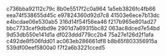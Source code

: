 c736bba92112c79c
8b0e5517f2c0a964
1a5eb3826fc4fb66
eea74f538655d45c
e97824360d92d7c8
41503e6ece7b13dc
e4bcdae06e530ab5
316d14f54f56ea46
f217b965e801ad27
bbc7733cef9dbd9e
2901d7a69315bc82
063ac8dced7e54bd
9d53db550e141d1a
df023ddd779cc2b4
75a27e126d2f1afa
c492de8f506fdd01
ac063eb286661df8
b8b65f803356915a
539df00eef5800a0
f7f2a6b3221cced5

